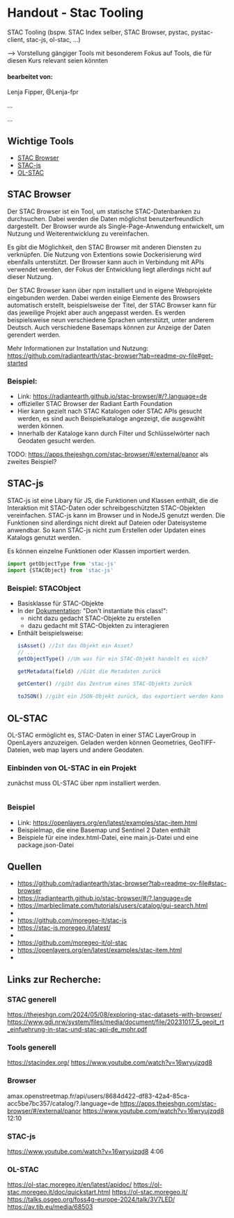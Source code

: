 # Handout - Stac Tooling
STAC Tooling (bspw. STAC Index selber, STAC Browser, pystac, pystac-client, stac-js, ol-stac, …)

--> Vorstellung gängiger Tools mit besonderem Fokus auf Tools, die für diesen Kurs relevant seien könnten

#### bearbeitet von:
Lenja Fipper, @Lenja-fpr

...

...

## Wichtige Tools
- [STAC Browser](#stac-browser)
- [STAC-js](#stac-js)
- [OL-STAC](#ol-stac)

## STAC Browser
Der STAC Browser ist ein Tool, um statische STAC-Datenbanken zu durchsuchen. Dabei werden die Daten möglichst benutzerfreundlich dargestellt. Der Browser wurde als Single-Page-Anwendung entwickelt, um Nutzung und Weiterentwicklung zu vereinfachen.

Es gibt die Möglichkeit, den STAC Browser mit anderen Diensten zu verknüpfen. Die Nutzung von Extentions sowie Dockerisierung wird ebenfalls unterstützt. Der Browser kann auch in Verbindung mit APIs verwendet werden, der Fokus der Entwicklung liegt allerdings nicht auf dieser Nutzung. 

Der STAC Browser kann über npm installiert und in eigene Webprojekte eingebunden werden. Dabei werden einige Elemente des Browsers automatisch erstellt, beispielsweise der Titel, der STAC Browser kann für das jeweilige Projekt aber auch angepasst werden.
Es werden beispielsweise neun verschiedene Sprachen unterstützt, unter anderem Deutsch. Auch verschiedene Basemaps können zur Anzeige der Daten gerendert werden.

Mehr Informationen zur Installation und Nutzung: https://github.com/radiantearth/stac-browser?tab=readme-ov-file#get-started

### Beispiel:
- Link: https://radiantearth.github.io/stac-browser/#/?.language=de
- offizieller STAC Browser der Radiant Earth Foundation
- Hier kann gezielt nach STAC Katalogen oder STAC APIs gesucht werden, es sind auch Beispielkataloge angezeigt, die ausgewählt werden können.
- Innerhalb der Kataloge kann durch Filter und Schlüsselwörter nach Geodaten gesucht werden.

TODO: https://apps.thejeshgn.com/stac-browser/#/external/panor als zweites Beispiel?

## STAC-js
STAC-js ist eine Libary für JS, die Funktionen und Klassen enthält, die die Interaktion mit STAC-Daten oder schreibgeschützten STAC-Objekten vereinfachen. STAC-js kann im Browser und in NodeJS genutzt werden. Die Funktionen sind allerdings nicht direkt auf Dateien oder Dateisysteme anwendbar. So kann STAC-js nicht zum Erstellen oder Updaten eines Katalogs genutzt werden. 

Es können einzelne Funktionen oder Klassen importiert werden.
```js
import getObjectType from 'stac-js'
import {STACObject} from 'stac-js'
```

### Beispiel: STACObject
- Basisklasse für STAC-Objekte
- In der [Dokumentation](https://stac-js.moregeo.it/latest/#stacobject): "Don't instantiate this class!":
  - nicht dazu gedacht STAC-Objekte zu erstellen
  - dazu gedacht mit STAC-Objekten zu interagieren
- Enthält beispielsweise:
  ```js
  isAsset() //Ist das Objekt ein Asset?
  // ...
  getObjectType() //Um was für ein STAC-Objekt handelt es sich?

  getMetadata(field) //Gibt die Metadaten zurück

  getCenter() //gibt das Zentrum eines STAC-Objekts zurück

  toJSON() //gibt ein JSON-Objekt zurück, das exportiert werden kann
  ```

## OL-STAC
OL-STAC ermöglicht es, STAC-Daten in einer STAC LayerGroup in OpenLayers anzuzeigen. Geladen werden können Geometries, GeoTIFF-Dateien, web map layers und andere Geodaten.

### Einbinden von OL-STAC in ein Projekt
zunächst muss OL-STAC über npm installiert werden.
```js

```
### Beispiel
- Link: https://openlayers.org/en/latest/examples/stac-item.html
- Beispielmap, die eine Basemap und Sentinel 2 Daten enthält
- Beispiele für eine index.html-Datei, eine main.js-Datei und eine package.json-Datei

## Quellen
- https://github.com/radiantearth/stac-browser?tab=readme-ov-file#stac-browser
- https://radiantearth.github.io/stac-browser/#/?.language=de
- https://marbleclimate.com/tutorials/users/catalog/gui-search.html
- 
- https://github.com/moregeo-it/stac-js
- https://stac-js.moregeo.it/latest/
- 
- https://github.com/moregeo-it/ol-stac
- https://openlayers.org/en/latest/examples/stac-item.html
- 
## Links zur Recherche:

### STAC generell
https://thejeshgn.com/2024/05/08/exploring-stac-datasets-with-browser/
https://www.gdi.nrw/system/files/media/document/file/20231017_5_geoit_rt_einfuehrung-in-stac-und-stac-api-de_mohr.pdf

### Tools generell
https://stacindex.org/
https://www.youtube.com/watch?v=16wryujzqd8

### Browser
amax.openstreetmap.fr/api/users/8684d422-df83-42a4-85ca-acc5be7bc357/catalog/?.language=de
https://apps.thejeshgn.com/stac-browser/#/external/panor
https://www.youtube.com/watch?v=16wryujzqd8 12:10

### STAC-js
https://www.youtube.com/watch?v=16wryujzqd8 4:06

### OL-STAC
https://ol-stac.moregeo.it/en/latest/apidoc/
https://ol-stac.moregeo.it/doc/quickstart.html
https://ol-stac.moregeo.it/
https://talks.osgeo.org/foss4g-europe-2024/talk/3V7LED/
https://av.tib.eu/media/68503
